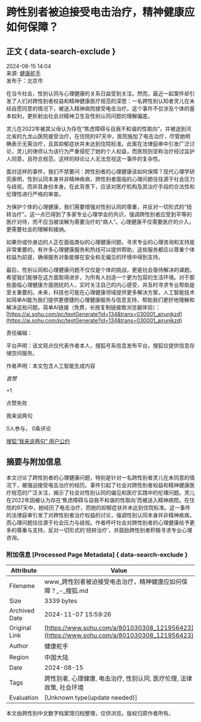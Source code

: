 # 跨性别者被迫接受电击治疗，精神健康应如何保障？

## 正文 { data-search-exclude }


2024-08-15 14:04  
来源: [健康舵手](https://www.sohu.com/a/m.sohu.com?spm=smpc.content-abroad.content.1.1730995109901hn2hcsy)  
发布于：北京市  

在当今社会，性别认同与心理健康的关系日益受到关注。然而，最近一起案件却引发了人们对跨性别者权益和精神健康医疗规范的深思：一名跨性别认知者灵儿在未经自愿同意的情况下，被送入精神病院接受电击治疗。这个事件不仅涉及个体的基本权利，更折射出社会对精神卫生及性别认同问题的理解偏差。

灵儿在2022年被其父母认为存在“焦虑障碍与自我不和谐的性取向”，并被送到河北省的九龙山医院接受治疗。在住院的97天中，医院施加了电击治疗，尽管她明确表示无需治疗，且其抑郁症状并未达到住院标准。此案在法律庭审中引发广泛讨论，灵儿的律师认为该行为严重侵犯了她的个人权益，而医院则坚称治疗经过监护人同意，且符合规范，这样的辩论让人无法忽视这一事件的复杂性。

面对这样的事件，我们不禁要问：跨性别者的心理健康该如何保障？现代心理学研究表明，性别认同本身并非精神疾病，跨性别者面临的心理问题往往源于社会压力与歧视，而非其身份本身。在此背景下，应该对医疗机构及其治疗手段的合法性和伦理性进行严格的审查。

为保护个体的心理健康，我们需要增强对性别认同的尊重，并反对一切形式的“扭转治疗”。这一点已得到了多家专业心理学会的共识，强调跨性别者应受到平等的医疗对待，而不应当被误解为需要治疗的“病人”。心理健康不仅需要医疗的介入，更需要社会的理解和接纳。

如果你或你身边的人正在面临类似的心理健康问题，寻求专业的心理咨询和支持是非常重要的。有许多心理健康服务和热线可以提供帮助，这些服务都应以尊重个体权益为前提，确保服务对象能够在安全和无偏见的环境中得到支持。

最后，性别认同和心理健康问题不仅仅是个体的挑战，更是社会亟待解决的课题。希望我们能够在这方面取得进步，为所有人创造一个更为包容的生活环境。对于那些面临心理健康方面困扰的人，实时关注自己的内心感受，并及时寻求专业帮助是至关重要的。未来，科技也可能在心理健康领域提供更多解决方案，人工智能技术如简单AI能为我们提供更便捷的心理健康服务与信息支持，帮助我们更好地理解和解决这些问题。简单AI链接（免费，长按复制链接致浏览器体验）：[https://ai.sohu.com/pc/textGenerate?id=134&trans=030001_airunjkzd](https://ai.sohu.com/pc/textGenerate?id=134&trans=030001_airunjkzd)

责任编辑：  

平台声明：该文观点仅代表作者本人，搜狐号系信息发布平台，搜狐仅提供信息存储空间服务。  

作者声明：本文包含人工智能生成内容  

_首赞_  

+1  

点赞失败  

我来说两句  

0人参与， 0条评论  

[搜狐“我来说两句” 用户公约](http://zt.pinglun.sohu.com/s2014/sljyhgy/index.shtml)  

## 摘要与附加信息

<!-- tcd_abstract -->
本文讨论了跨性别者的心理健康问题，特别是针对一名跨性别者灵儿在未同意的情况下，被强迫接受电击治疗的经历。事件引起了社会对跨性别者权益和精神健康医疗规范的广泛关注，揭示了社会对性别认同的偏见和医疗实践中的伦理问题。灵儿在2022年因被认为存在‘焦虑障碍与自我不和谐的性取向’而被送入精神病院。在住院的97天中，她经历了电击治疗，而她的抑郁症状并未达到住院标准。这一事件的法律庭审引发了对跨性别者治疗权益的讨论，强调性别认同本身并非精神疾病，而心理问题往往源于社会压力与歧视。作者呼吁社会对跨性别者的心理健康给予更多的尊重与支持，反对一切形式的‘扭转治疗’，并鼓励跨性别者积极寻求专业心理咨询。
<!-- tcd_abstract_end -->

### 附加信息 [Processed Page Metadata] { data-search-exclude }

| Attribute       | Value                                  |
|-----------------|----------------------------------------|
| Filename        | www_跨性别者被迫接受电击治疗，精神健康应如何保障？_-_搜狐.md                             |
| Size            | 3339 bytes                           |
| Archived Date   | 2024-11-07 15:59:26                             |
| Original Link   | [https://www.sohu.com/a/801030308_121956423](https://www.sohu.com/a/801030308_121956423)                       |
| Author          | 健康舵手                               |
| Region          | 中国大陆                               |
| Date            | 2024-08-15                                 |
| Tags            | 跨性别者, 心理健康, 电击治疗, 性别认同, 医疗伦理, 法律政策, 社会环境                                 |
| Evaluation            | [Unknown type(update needed)]                                 |
<!-- tcd_table_end -->

本文由跨性别中文数字档案馆归档整理，仅供浏览。版权归原作者所有。
